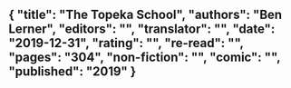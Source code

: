 {
 "title": "The Topeka School",
 "authors": "Ben Lerner",
 "editors": "",
 "translator": "",
 "date": "2019-12-31",
 "rating": "",
 "re-read": "",
 "pages": "304",
 "non-fiction": "",
 "comic": "",
 "published": "2019"
}
---

